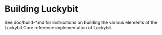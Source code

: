 Building Luckybit
=============

See doc/build-*.md for instructions on building the various
elements of the Luckybit Core reference implementation of Luckybit.
